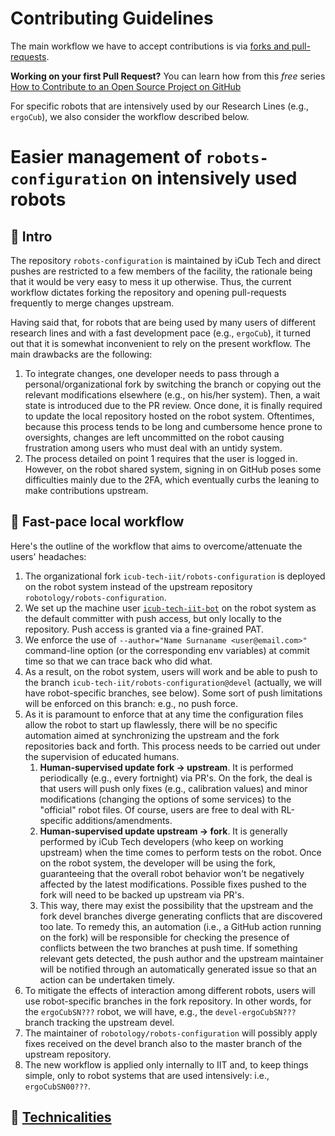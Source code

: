 
Contributing Guidelines
=======================

The main workflow we have to accept contributions is via [forks and pull-requests](https://guides.github.com/activities/forking).

**Working on your first Pull Request?** You can learn how from this *free* series [How to Contribute to an Open Source Project on GitHub](https://kcd.im/pull-request)

For specific robots that are intensively used by our Research Lines (e.g., `ergoCub`), we also consider the workflow described below. 

# Easier management of `robots-configuration` on intensively used robots

## 🔲 Intro
The repository `robots-configuration` is maintained by iCub Tech and direct pushes are restricted to a few members of the facility, the rationale being that it would be very easy to mess it up otherwise. Thus, the current workflow dictates forking the repository and opening pull-requests frequently to merge changes upstream.

Having said that, for robots that are being used by many users of different research lines and with a fast development pace (e.g., `ergoCub`), it turned out that it is somewhat inconvenient to rely on the present workflow. The main drawbacks are the following:
1. To integrate changes, one developer needs to pass through a personal/organizational fork by switching the branch or copying out the relevant modifications elsewhere (e.g., on his/her system). Then, a wait state is introduced due to the PR review. Once done, it is finally required to update the local repository hosted on the robot system. Oftentimes, because this process tends to be long and cumbersome hence prone to oversights, changes are left uncommitted on the robot causing frustration among users who must deal with an untidy system.
2. The process detailed on point 1 requires that the user is logged in. However, on the robot shared system, signing in on GitHub poses some difficulties mainly due to the 2FA, which eventually curbs the leaning to make contributions upstream.

## 🔲 Fast-pace local workflow
Here's the outline of the workflow that aims to overcome/attenuate the users' headaches:
1. The organizational fork `icub-tech-iit/robots-configuration` is deployed on the robot system instead of the upstream repository `robotology/robots-configuration`.
2. We set up the machine user [`icub-tech-iit-bot`](https://github.com/icub-tech-iit-bot) on the robot system as the default committer with push access, but only locally to the repository. Push access is granted via a fine-grained PAT.
3. We enforce the use of `--author="Name Surnaname <user@email.com>"` command-line option (or the corresponding env variables) at commit time so that we can trace back who did what.
4. As a result, on the robot system, users will work and be able to push to the branch `icub-tech-iit/robots-configuration@devel` (actually, we will have robot-specific branches, see below). Some sort of push limitations will be enforced on this branch: e.g., no push force.
5. As it is paramount to enforce that at any time the configuration files allow the robot to start up flawlessly, there will be no specific automation aimed at synchronizing the upstream and the fork repositories back and forth. This process needs to be carried out under the supervision of educated humans.
    1. **Human-supervised update fork → upstream**. It is performed periodically (e.g., every fortnight) via PR's. On the fork, the deal is that users will push only fixes (e.g., calibration values) and minor modifications (changing the options of some services) to the "official" robot files. Of course, users are free to deal with RL-specific additions/amendments.
    2. **Human-supervised update upstream → fork**. It is generally performed by iCub Tech developers (who keep on working upstream) when the time comes to perform tests on the robot. Once on the robot system, the developer will be using the fork, guaranteeing that the overall robot behavior won't be negatively affected by the latest modifications. Possible fixes pushed to the fork will need to be backed up upstream via PR's.
    3. This way, there may exist the possibility that the upstream and the fork devel branches diverge generating conflicts that are discovered too late. To remedy this, an automation (i.e., a GitHub action running on the fork) will be responsible for checking the presence of conflicts between the two branches at push time. If something relevant gets detected, the push author and the upstream maintainer will be notified through an automatically generated issue so that an action can be undertaken timely.
6. To mitigate the effects of interaction among different robots, users will use robot-specific branches in the fork repository. In other words, for the `ergoCubSN???` robot, we will have, e.g., the `devel-ergoCubSN???` branch tracking the upstream devel.
7. The maintainer of `robotology/robots-configuration` will possibly apply fixes received on the devel branch also to the master branch of the upstream repository.
8. The new workflow is applied only internally to IIT and, to keep things simple, only to robot systems that are used intensively: i.e., `ergoCubSN00???`.

## 🔲 [Technicalities](./local-workflow-tech.md)
